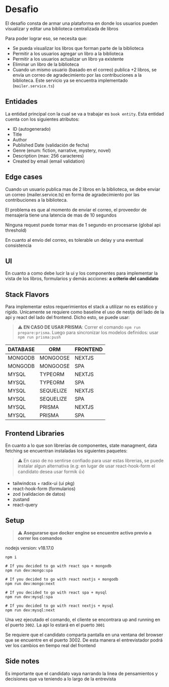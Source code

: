 # Desafio

El desafío consta de armar una plataforma en donde los usuarios pueden visualizar y editar una biblioteca centralizada de libros

Para poder lograr eso, se necesita que:

- Se pueda visualizar los libros que forman parte de la biblioteca
- Permitir a los usuarios agregar un libro a la biblioteca
- Permitir a los usuarios actualizar un libro ya existente
- Eliminar un libro de la biblioteca
- Cuando un mismo usuario (basado en el correo) publica +2 libros, se envía un correo de agradecimiento por las contribuciones a la biblioteca. Este servicio ya se encuentra implementado (`mailer.service.ts`)

## Entidades

La entidad principal con la cual se va a trabajar es `book entity`. Esta entidad cuenta con los siguientes atributos:

- ID (autogenerado)
- Title
- Author
- Published Date (validación de fecha)
- Genre (enum: fiction, narrative, mystery, novel)
- Description (max: 256 caracteres)
- Created by email (email validation)

## Edge cases

Cuando un usuario publica mas de 2 libros en la biblioteca, se debe enviar un correo (mailer.service.ts) en forma de agradecimiento por las contribuciones a la biblioteca.

El problema es que al momento de enviar el correo, el proveedor de mensajería tiene una latencia de mas de 10 segundos

Ninguna request puede tomar mas de 1 segundo en procesarse (global api threshold)

En cuanto al envío del correo, es tolerable un delay y una eventual consistencia

## UI

En cuanto a como debe lucir la ui y los componentes para implementar la vista de los libros, formularios y demás acciones: **a criterio del candidato**

## Stack Flavors

Para implementar estos requerimientos el stack a utilizar no es estático y rígido. Unicamente se requiere como baseline el uso de nestjs del lado de la api y react del lado del frontend. Dicho esto, se
puede usar:

> :warning: **EN CASO DE USAR PRISMA**: Correr el comando `npm run prepare:prisma`. Luego para sincronizar los modelos definidos: usar `npm run prisma:push`

| DATABASE | ORM       | FRONTEND |
| -------- | --------- | -------- |
| MONGODB  | MONGOOSE  | NEXTJS   |
| MONGODB  | MONGOOSE  | SPA      |
| MYSQL    | TYPEORM   | NEXTJS   |
| MYSQL    | TYPEORM   | SPA      |
| MYSQL    | SEQUELIZE | NEXTJS   |
| MYSQL    | SEQUELIZE | SPA      |
| MYSQL    | PRISMA    | NEXTJS   |
| MYSQL    | PRISMA    | SPA      |

## Frontend Libraries

En cuanto a lo que son librerías de componentes, state managment, data fetching se encuentran instaladas los siguientes paquetes:

> :warning: En caso de no sentirse confiado para usar estas librerias, se puede instalar algun alternativa (e.g: en lugar de usar react-hook-form el candidato desea usar formik 👍)

- tailwindcss + radix-ui (ui pkg)
- react-hook-form (formularios)
- zod (validacion de datos)
- zustand
- react-query

## Setup

> :warning: **Asegurarse que docker engine se encuentre activo previo a correr los comandos**

nodejs version: v18.17.0

```
npm i

# If you decided to go with react spa + mongodb
npm run dev:mongo:spa

# If you decided to go with react nextjs + mongodb
npm run dev:mongo:next

# If you decided to go with react spa + mysql
npm run dev:mysql:spa

# If you decided to go with react nextjs + mysql
npm run dev:mysql:next
```

Una vez ejecutado el comando, el cliente se encontrara up and running en el puerto `3002`. La api lo estará en el puerto `3001`

Se requiere que el candidato comparta pantalla en una ventana del browser que se encuentre en el puerto 3002. De esta manera el entrevistador podrá ver los cambios en tiempo real del frontend

## Side notes

Es importante que el candidato vaya narrando la linea de pensamientos y decisiones que va teniendo a lo largo de la entrevista
